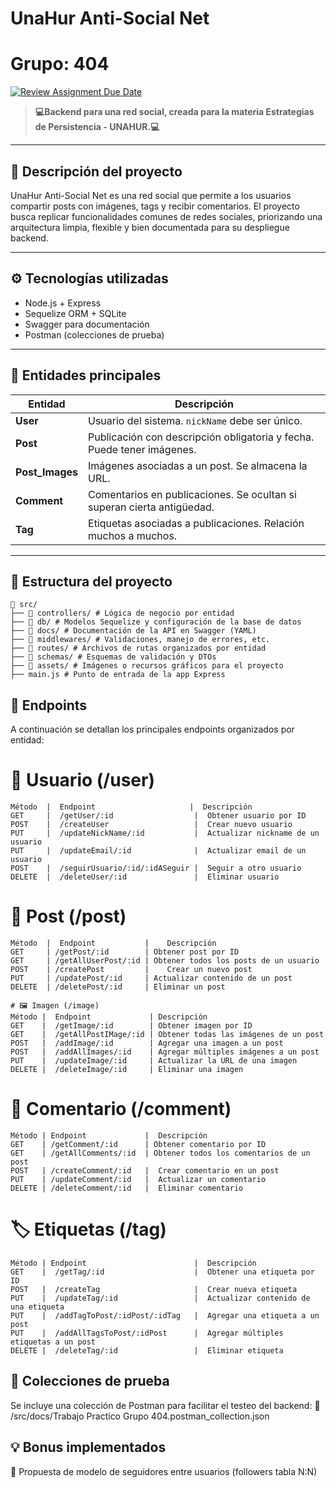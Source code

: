 #  UnaHur Anti-Social Net
#  Grupo: 404

[![Review Assignment Due Date](https://classroom.github.com/assets/deadline-readme-button-22041afd0340ce965d47ae6ef1cefeee28c7c493a6346c4f15d667ab976d596c.svg)](https://classroom.github.com/a/Sl6aWwgf)

> **💻Backend para una red social, creada para la materia Estrategias de Persistencia - UNAHUR.💻**

---

## 📌 Descripción del proyecto

UnaHur Anti-Social Net es una red social que permite a los usuarios compartir posts con imágenes, tags y recibir comentarios. El proyecto busca replicar funcionalidades comunes de redes sociales, priorizando una arquitectura limpia, flexible y bien documentada para su despliegue backend.

---

## ⚙️ Tecnologías utilizadas

- Node.js + Express
- Sequelize ORM + SQLite
- Swagger para documentación
- Postman (colecciones de prueba)

---

## 🧱 Entidades principales

| Entidad       | Descripción                                                                 |
|---------------|-----------------------------------------------------------------------------|
| **User**      | Usuario del sistema. `nickName` debe ser único.                             |
| **Post**      | Publicación con descripción obligatoria y fecha. Puede tener imágenes.      |
| **Post_Images**| Imágenes asociadas a un post. Se almacena la URL.                         |
| **Comment**   | Comentarios en publicaciones. Se ocultan si superan cierta antigüedad.      |
| **Tag**       | Etiquetas asociadas a publicaciones. Relación muchos a muchos.             |

---

## 📁 Estructura del proyecto
```
📁 src/
├── 📁 controllers/ # Lógica de negocio por entidad
├── 📁 db/ # Modelos Sequelize y configuración de la base de datos
├── 📁 docs/ # Documentación de la API en Swagger (YAML)
├── 📁 middlewares/ # Validaciones, manejo de errores, etc.
├── 📁 routes/ # Archivos de rutas organizados por entidad
├── 📁 schemas/ # Esquemas de validación y DTOs
├── 📁 assets/ # Imágenes o recursos gráficos para el proyecto
├── main.js # Punto de entrada de la app Express
```
## 📡 Endpoints 
A continuación se detallan los principales endpoints organizados por entidad:

# 👤 Usuario (/user)
```
Método  |  Endpoint	                    |  Descripción
GET	    |  /getUser/:id	                 |  Obtener usuario por ID
POST	|  /createUser	                 |  Crear nuevo usuario
PUT	    |  /updateNickName/:id	         |  Actualizar nickname de un usuario
PUT     |  /updateEmail/:id	             |  Actualizar email de un usuario
POST	|  /seguirUsuario/:id/:idASeguir |  Seguir a otro usuario
DELETE  |  /deleteUser/:id	             |  Eliminar usuario
```
# 📝 Post (/post)
```
Método  |  Endpoint	          |    Descripción
GET	    | /getPost/:id	      | Obtener post por ID
GET	    | /getAllUserPost/:id | Obtener todos los posts de un usuario
POST	| /createPost	      |    Crear un nuevo post
PUT	    | /updatePost/:id	  | Actualizar contenido de un post
DELETE  | /deletePost/:id	  | Eliminar un post

# 🖼️ Imagen (/image)
Método |  Endpoint             | Descripción
GET	   |  /getImage/:id	       | Obtener imagen por ID
GET    |  /getAllPostIMage/:id | Obtener todas las imágenes de un post
POST   |  /addImage/:id	       | Agregar una imagen a un post
POST   |  /addAllImages/:id    | Agregar múltiples imágenes a un post
PUT	   |  /updateImage/:id     | Actualizar la URL de una imagen
DELETE |  /deleteImage/:id	   | Eliminar una imagen
```
# 💬 Comentario (/comment)
```
Método | Endpoint	          |  Descripción
GET	   | /getComment/:id	  | Obtener comentario por ID
GET	   | /getAllComments/:id  | Obtener todos los comentarios de un post
POST   | /createComment/:id	  |  Crear comentario en un post
PUT	   | /updateComment/:id	  |  Actualizar un comentario
DELETE | /deleteComment/:id	  |  Eliminar comentario
```
# 🏷️ Etiquetas (/tag)
```
Método | Endpoint	                     |  Descripción
GET	   |  /getTag/:id	                 |  Obtener una etiqueta por ID
POST   |  /createTag	                 |  Crear nueva etiqueta
PUT	   |  /updateTag/:id	             |  Actualizar contenido de una etiqueta
PUT	   |  /addTagToPost/:idPost/:idTag	 |  Agregar una etiqueta a un post
PUT	   |  /addAllTagsToPost/:idPost	     |  Agregar múltiples etiquetas a un post
DELETE |  /deleteTag/:id	             |  Eliminar etiqueta
```
## 🧪 Colecciones de prueba
Se incluye una colección de Postman para facilitar el testeo del backend:
📁 /src/docs/Trabajo Practico Grupo 404.postman_collection.json

## 💡 Bonus implementados
👥 Propuesta de modelo de seguidores entre usuarios (followers tabla N:N)
